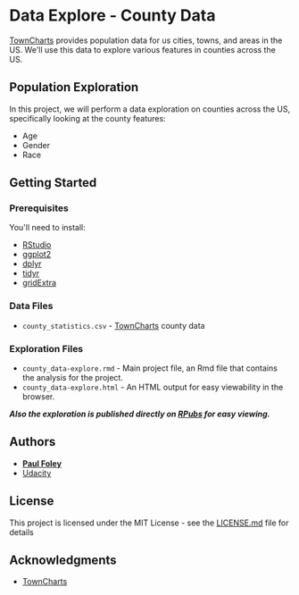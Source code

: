 # Data Explore - County Data

[TownCharts](http://www.towncharts.com/) provides population data for us cities, towns, and areas in the US. We'll use this data to explore various features in counties across the US.


## Population Exploration

In this project, we will perform a data exploration on counties across the US, specifically looking at the county features:

* Age 
* Gender
* Race


## Getting Started

### Prerequisites
You'll need to install:

* [RStudio](https://www.rstudio.com/products/rstudio/download/)
* [ggplot2](http://ggplot2.org/)
* [dplyr](http://dplyr.tidyverse.org/)
* [tidyr](http://tidyr.tidyverse.org/)
* [gridExtra](https://cran.r-project.org/web/packages/gridExtra/index.html)

### Data Files

* `county_statistics.csv` - [TownCharts](http://www.towncharts.com/) county data

### Exploration Files

* `county_data-explore.rmd` - Main project file, an Rmd file that contains the analysis for the project. 
* `county_data-explore.html` - An HTML output for easy viewability in the browser. 

_**Also the exploration is published directly on [RPubs](http://rpubs.com/paulfoley/county_data-explore) for easy viewing.**_


## Authors

* **[Paul Foley](https://github.com/paulfoley)**
* [Udacity](https://www.udacity.com/)


## License

This project is licensed under the MIT License - see the [LICENSE.md](LICENSE.md) file for details


## Acknowledgments

* [TownCharts](http://www.towncharts.com/)
